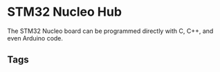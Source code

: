 # STM32 Nucleo Hub   

The STM32 Nucleo board can be programmed directly with C, C++, and even Arduino code.  


## Tags
